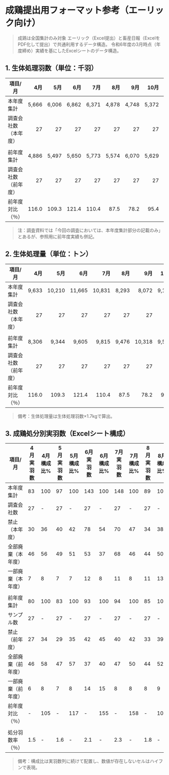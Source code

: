# 成鶏提出用フォーマット参考（エーリック向け）

> 成鶏は全国集計のみ対象
> エーリック（Excel提出）と畜産日報（ExcelをPDF化して提出）で共通利用するデータ構造。
> 令和6年度の3月時点（年度締め）実績を基にしたExcelシートのデータ構造。

## 1. 生体処理羽数（単位：千羽）

| 項目/月 | 4月 | 5月 | 6月 | 7月 | 8月 | 9月 | 10月 | 11月 | 12月 | 1月 | 2月 | 3月 |
| --- | ---: | ---: | ---: | ---: | ---: | ---: | ---: | ---: | ---: | ---: | ---: | ---: |
| 本年度集計 | 5,666 | 6,006 | 6,862 | 6,371 | 4,878 | 4,748 | 5,372 | 5,159 | 6,379 | 5,676 | 4,418 | 5,751 |
| 調査会社数（本年度） | 27 | 27 | 27 | 27 | 27 | 27 | 27 | 27 | 27 | 27 | 26 | 26 |
| |
| 前年度集計 | 4,886 | 5,497 | 5,650 | 5,773 | 5,574 | 6,070 | 5,629 | 5,922 | 6,846 | 6,498 | 6,784 | 6,398 |
| 調査会社数（前年度） | 27 | 27 | 27 | 27 | 27 | 27 | 27 | 27 | 27 | 27 | 27 | 27 |
| 前年度対比（％） | 116.0 | 109.3 | 121.4 | 110.4 | 87.5 | 78.2 | 95.4 | 87.1 | 93.2 | 87.4 | 65.1 | 89.9 |

> 注：調査資料では「今回の調査においては、本年度集計部分の記載のみ」とあるが、参照用に前年度実績も併記。

## 2. 生体処理量（単位：トン）

| 項目/月 | 4月 | 5月 | 6月 | 7月 | 8月 | 9月 | 10月 | 11月 | 12月 | 1月 | 2月 | 3月 |
| --- | ---: | ---: | ---: | ---: | ---: | ---: | ---: | ---: | ---: | ---: | ---: | ---: |
| 本年度集計 | 9,633 | 10,210 | 11,665 | 10,831 | 8,293 | 8,072 | 9,133 | 8,770 | 10,843 | 9,650 | 7,511 | 9,777 |
| 調査会社数（本年度） | 27 | 27 | 27 | 27 | 27 | 27 | 27 | 27 | 27 | 27 | 26 | 26 |
| |
| 前年度集計 | 8,306 | 9,344 | 9,605 | 9,815 | 9,476 | 10,318 | 9,570 | 10,068 | 11,639 | 11,047 | 11,533 | 10,877 |
| 調査会社数（前年度） | 27 | 27 | 27 | 27 | 27 | 27 | 27 | 27 | 27 | 27 | 27 | 27 |
| 前年度対比（％） | 116.0 | 109.3 | 121.4 | 110.4 | 87.5 | 78.2 | 95.4 | 87.1 | 93.2 | 87.4 | 65.1 | 89.9 |

> 備考：生体処理量は生体処理羽数×1.7kgで算出。

## 3. 成鶏処分別実羽数（Excelシート構成）

| 項目/月 | 4月 実羽数 | 4月 構成比% | 5月 実羽数 | 5月 構成比% | 6月 実羽数 | 6月 構成比% | 7月 実羽数 | 7月 構成比% | 8月 実羽数 | 8月 構成比% | 9月 実羽数 | 9月 構成比% | 10月 実羽数 | 10月 構成比% | 11月 実羽数 | 11月 構成比% | 12月 実羽数 | 12月 構成比% | 1月 実羽数 | 1月 構成比% | 2月 実羽数 | 2月 構成比% | 3月 実羽数 | 3月 構成比% |
| --- | --- | --- | --- | --- | --- | --- | --- | --- | --- | --- | --- | --- | --- | --- | --- | --- | --- | --- | --- | --- | --- | --- | --- | --- |
| 本年度集計 | 83 | 100 | 97 | 100 | 143 | 100 | 148 | 100 | 89 | 100 | 76 | 100 | 74 | 100 | 76 | 100 | 111 | 100 | 111 | 100 | 72 | 100 | 96 | 100 |
| 調査会社数 | 27 | - | 27 | - | 27 | - | 27 | - | 27 | - | 27 | - | 27 | - | 27 | - | 27 | - | 27 | - | 26 | - | 26 | - |
| 禁止（本年度） | 30 | 36 | 40 | 42 | 78 | 54 | 70 | 47 | 34 | 38 | 34 | 44 | 30 | 40 | 31 | 41 | 51 | 46 | 48 | 44 | 22 | 30 | 34 | 36 |
| 全部廃棄（本年度） | 46 | 56 | 49 | 51 | 53 | 37 | 68 | 46 | 44 | 50 | 35 | 46 | 37 | 50 | 36 | 48 | 49 | 44 | 53 | 48 | 44 | 61 | 54 | 56 |
| 一部廃棄（本年度） | 7 | 8 | 7 | 7 | 12 | 8 | 11 | 8 | 11 | 13 | 8 | 10 | 7 | 9 | 9 | 11 | 11 | 10 | 10 | 9 | 6 | 9 | 8 | 8 |
| |
| 前年度集計 | 80 | 100 | 83 | 100 | 93 | 100 | 94 | 100 | 85 | 100 | 108 | 100 | 93 | 100 | 88 | 100 | 107 | 100 | 99 | 100 | 125 | 100 | 124 | 100 |
| サンプル数 | 27 | - | 27 | - | 27 | - | 27 | - | 27 | - | 27 | - | 27 | - | 27 | - | 27 | - | 27 | - | 27 | - | 27 | - |
| 禁止（前年度） | 27 | 34 | 29 | 35 | 42 | 45 | 40 | 42 | 33 | 39 | 42 | 39 | 30 | 32 | 33 | 37 | 42 | 39 | 41 | 41 | 54 | 43 | 58 | 47 |
| 全部廃棄（前年度） | 46 | 58 | 47 | 57 | 37 | 40 | 47 | 50 | 44 | 52 | 57 | 53 | 55 | 59 | 48 | 54 | 57 | 53 | 51 | 51 | 62 | 49 | 57 | 46 |
| 一部廃棄（前年度） | 6 | 8 | 7 | 8 | 14 | 15 | 8 | 8 | 8 | 9 | 8 | 8 | 9 | 9 | 8 | 9 | 8 | 8 | 8 | 8 | 9 | 8 | 9 | 7 |
| 前年度対比（％） | - | 105 | - | 117 | - | 155 | - | 158 | - | 105 | - | 71 | - | 79 | - | 86 | - | 104 | - | 112 | - | 58 | - | 77 |
| |
| 処分羽数率（％） | 1.5 | - | 1.6 | - | 2.1 | - | 2.3 | - | 1.8 | - | 1.6 | - | 1.4 | - | 1.5 | - | 1.7 | - | 2.0 | - | 1.6 | - | 1.7 | - |

> 備考：構成比は実羽数列に続けて配置し、数値が存在しないセルはハイフンで表現。
